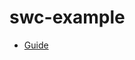 # swc-example

- [Guide](https://2woongjae.notion.site/swc-example-4d53222895ec436dabe4d82130c39f5d)
